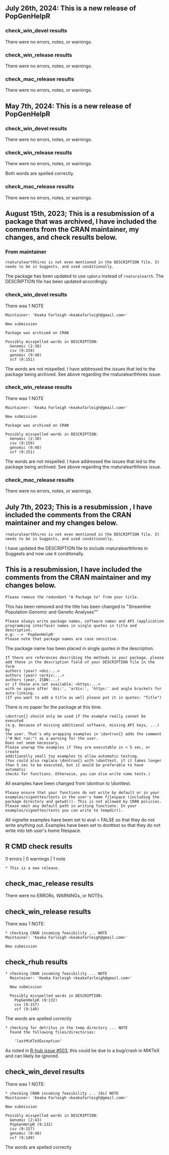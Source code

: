 ## July 26th, 2024: This is a new release of PopGenHelpR

### check_win_devel results
There were no errors, notes, or warnings. 



### check_win_release results
There were no errors, notes, or warnings. 



### check_mac_release results
There were no errors, notes, or warnings. 

## May 7th, 2024: This is a new release of PopGenHelpR

### check_win_devel results
There were no errors, notes, or warnings. 



### check_win_release results
There were no errors, notes, or warnings. 


Both words are spelled correctly. 

### check_mac_release results
There were no errors, notes, or warnings. 



## August 15th, 2023; This is a resubmission of a package that was archived, I have included the comments from the CRAN maintainer, my changes, and check results below. 

### From maintainer
```
rnaturalearthhires is not even mentioned in the DESCRIPTION file. It
needs to be in Suggests, and used conditionally.
```
The package has been updated to use `spData` instead of `rnaturalearth`. The DESCRIPTION file has been updated accordingly. 

### check_win_devel results
There was 1 NOTE
```
Maintainer: 'Keaka Farleigh <keakafarleigh@gmail.com>'

New submission

Package was archived on CRAN

Possibly misspelled words in DESCRIPTION:
  Genomic (2:30)
  csv (9:159)
  genomic (9:48)
  vcf (9:151)
```
The words are not mispelled. I have addressed the issues that led to the package being archived. See above regarding the rnaturalearthhires issue. 

### check_win_release results
There was 1 NOTE
```
Maintainer: 'Keaka Farleigh <keakafarleigh@gmail.com>'

New submission

Package was archived on CRAN

Possibly misspelled words in DESCRIPTION:
  Genomic (2:30)
  csv (9:159)
  genomic (9:48)
  vcf (9:151)
```
The words are not mispelled. I have addressed the issues that led to the package being archived. See above regarding the rnaturalearthhires issue. 

### check_mac_release results
There were no errors, notes, or warnings. 


## July 7th, 2023; This is a resubmission , I have included the comments from the CRAN maintainer and my changes below. 
```
rnaturalearthhires is not even mentioned in the DESCRIPTION file. It
needs to be in Suggests, and used conditionally.
```
I have updated the DESCRIPTION file to include rnaturalearthhires in Suggests and now use it conditonally. 


## This is a resubmission, I have included the comments from the CRAN maintainer and my changes below. 
```
Please remove the redundant "A Package to" from your title.
```
This has been removed and the title has been changed to "Streamline Population Genomic and Genetic Analyses""
```
Please always write package names, software names and API (application
programming interface) names in single quotes in title and description.
e.g: --> 'PopGenHelpR'
Please note that package names are case sensitive.
```
The package name has been placed in single quotes in the description.
```
If there are references describing the methods in your package, please
add these in the description field of your DESCRIPTION file in the form
authors (year) <doi:...>
authors (year) <arXiv:...>
authors (year, ISBN:...)
or if those are not available: <https:...>
with no space after 'doi:', 'arXiv:', 'https:' and angle brackets for
auto-linking.
(If you want to add a title as well please put it in quotes: "Title")
```
There is no paper for the package at this time.
```
\dontrun{} should only be used if the example really cannot be executed
(e.g. because of missing additional software, missing API keys, ...) by
the user. That's why wrapping examples in \dontrun{} adds the comment
("# Not run:") as a warning for the user.
Does not seem necessary.
Please unwrap the examples if they are executable in < 5 sec, or create
additionally small toy examples to allow automatic testing.
(You could also replace \dontrun{} with \donttest, if it takes longer
than 5 sec to be executed, but it would be preferable to have automatic
checks for functions. Otherwise, you can also write some tests.)
```
All examples have been changed from \dontrun to \donttest.
```
Please ensure that your functions do not write by default or in your
examples/vignettes/tests in the user's home filespace (including the
package directory and getwd()). This is not allowed by CRAN policies.
Please omit any default path in writing functions. In your
examples/vignettes/tests you can write to tempdir().
```
All vignette examples have been set to eval = FALSE so that they do not write anything out. Examples have been set to donttest so that they do not write into teh user's home filespace. 

## R CMD check results

0 errors | 0 warnings | 1 note
```
* This is a new release. 
```

## check_mac_release results
There were no ERRORs, WARNINGs, or NOTEs.

## check_win_release results
There was 1 NOTE:
```
* checking CRAN incoming feasibility ... NOTE
Maintainer: 'Keaka Farleigh <keakafarleigh@gmail.com>'

New submission
```

## check_rhub results
```
* checking CRAN incoming feasibility ... NOTE
  Maintainer: 'Keaka Farleigh <keakafarleigh@gmail.com>'
  
  New submission
  
  Possibly misspelled words in DESCRIPTION:
    PopGenHelpR (9:132)
    csv (9:157)
    vcf (9:149)
```
The words are spelled correctly

```
* checking for detritus in the temp directory ... NOTE
  Found the following files/directories:
  
    'lastMiKTeXException'
```
As noted in [R-hub issue #503](https://github.com/r-hub/rhub/issues/503), this could be due to a bug/crash in MiKTeX and can likely be ignored.

## check_win_devel results
There was 1 NOTE:
```
* checking CRAN incoming feasibility ... [8s] NOTE
Maintainer: 'Keaka Farleigh <keakafarleigh@gmail.com>'

New submission

Possibly misspelled words in DESCRIPTION:
  Genomic (2:43)
  PopGenHelpR (9:132)
  csv (9:157)
  genomic (9:48)
  vcf (9:149)
```
The words are spelled correctly
